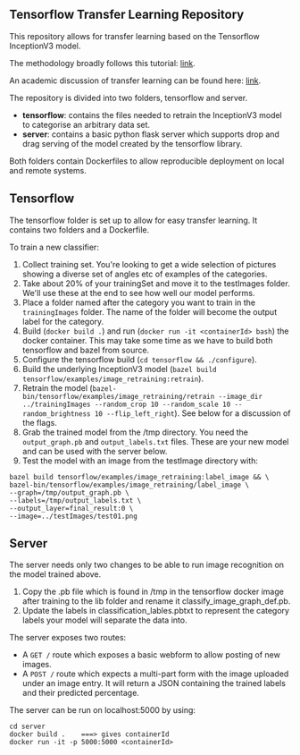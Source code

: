 ## Tensorflow Transfer Learning Repository

This repository allows for transfer learning based on the Tensorflow InceptionV3 model.

The methodology broadly follows this tutorial: [link](tensorflow.org/tutorials/image_retraining).

An academic discussion of transfer learning can be found here: [link](https://arxiv.org/pdf/1310.1531v1.pdf).

The repository is divided into two folders, tensorflow and server.

- **tensorflow**: contains the files needed to retrain the InceptionV3 model to categorise an arbitrary data set.
- **server**: contains a basic python flask server which supports drop and drag serving of the model created by the tensorflow library.

Both folders contain Dockerfiles to allow reproducible deployment on local and remote systems.

## Tensorflow

The tensorflow folder is set up to allow for easy transfer learning. It contains two folders and a Dockerfile.

To train a new classifier:

1. Collect training set. You're looking to get a wide selection of pictures showing a diverse set of angles etc of examples of the categories.       
2. Take about 20% of your trainingSet and move it to the testImages folder. We'll use these at the end to see how well our model performs.    
3. Place a folder named after the category you want to train in the `trainingImages` folder. The name of the folder will become the output label for the category.       
4. Build (`docker build .`) and run (`docker run -it <containerId> bash`) the docker container. This may take some time as we have to build both tensorflow and bazel from source.     
5. Configure the tensorflow build (`cd tensorflow && ./configure`).     
6. Build the underlying InceptionV3 model (`bazel build tensorflow/examples/image_retraining:retrain`).     
7. Retrain the model (`bazel-bin/tensorflow/examples/image_retraining/retrain --image_dir ../trainingImages --random_crop 10 --random_scale 10 --random_brightness 10 --flip_left_right`). See below for a discussion of the flags.   
8. Grab the trained model from the /tmp directory. You need the `output_graph.pb` and `output_labels.txt` files. These are your new model and can be used with the server below.   
9. Test the model with an image from the testImage directory with:   

```
bazel build tensorflow/examples/image_retraining:label_image && \
bazel-bin/tensorflow/examples/image_retraining/label_image \
--graph=/tmp/output_graph.pb \
--labels=/tmp/output_labels.txt \
--output_layer=final_result:0 \
--image=../testImages/test01.png
```

## Server

The server needs only two changes to be able to run image recognition on the model trained above.

1. Copy the .pb file which is found in /tmp in the tensorflow docker image after training to the lib folder and rename it classify_image_graph_def.pb.   
2. Update the labels in classification_lables.pbtxt to represent the category labels your model will separate the data into.   

The server exposes two routes:
- A `GET /` route which exposes a basic webform to allow posting of new images.   
- A `POST /` route which expects a multi-part form with the image uploaded under an image entry. It will return a JSON containing the trained labels and their predicted percentage.

The server can be run on localhost:5000 by using:

```
cd server
docker build .    ===> gives containerId
docker run -it -p 5000:5000 <containerId>
```
